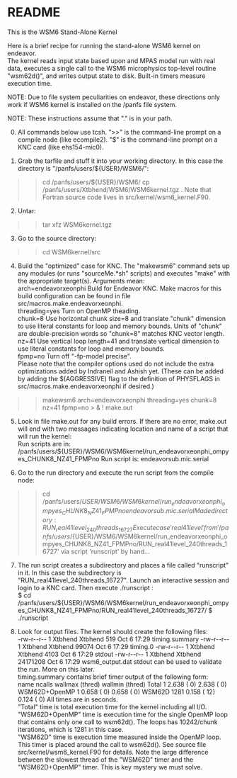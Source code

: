 # README

This is the WSM6 Stand-Alone Kernel 

Here is a brief recipe for running the stand-alone WSM6 kernel on endeavor.  
The kernel reads input state based upon and MPAS model run with real data, 
executes a single call to the WSM6 microphysics top-level routine "wsm62d()", 
and writes output state to disk.  Built-in timers measure execution time.  

NOTE:  Due to file system peculiarities on endeavor, these directions only 
       work if WSM6 kernel is installed on the /panfs file system.   

NOTE:  These instructions assume that "." is in your path.  

0)  All commands below use tcsh.  ">>" is the command-line prompt on a compile 
    node (like ecompile2).  "$" is the command-line prompt on a KNC card (like 
    ehs154-mic0).  

1)  Grab the tarfile and stuff it into your working directory.  In this case 
    the directory is "/panfs/users/${USER}/WSM6/":  
  >> cd /panfs/users/${USER}/WSM6/
  >> cp /panfs/users/Xtbhend/WSM6/WSM6kernel.tgz .
    Note that Fortran source code lives in src/kernel/wsm6_kernel.F90.  

2)  Untar:  
  >> tar xfz WSM6kernel.tgz 

3)  Go to the source directory:  
  >> cd WSM6kernel/src

4)  Build the "optimized" case for KNC.  The "makewsm6" command sets up 
    any modules (or runs "sourceMe.*sh" scripts) and executes "make" with the 
    appropriate target(s).  Arguments mean:  
      arch=endeavorxeonphi   Build for Endeavor KNC.  Make macros for this 
                             build configuration can be found in file                                         src/macros.make.endeavorxeonphi.  
      threading=yes          Turn on OpenMP theading.  
      chunk=8                Use horizontal chunk size=8 and translate "chunk" 
                             dimension to use literal constants for loop and 
                             memory bounds.  Units of "chunk" are 
                             double-precision words so "chunk=8" matches KNC 
                             vector length.  
      nz=41                  Use vertical loop length=41 and translate vertical 
                             dimension to use literal constants for loop and 
                             memory bounds.  
      fpmp=no                Turn off "-fp-model precise".  
    Please note that the compiler options used do not include the extra 
    optimizations added by Indraneil and Ashish yet.  (These can be added by 
    adding the $(AGGRESSIVE) flag to the definition of PHYSFLAGS in 
    src/macros.make.endeavorxeonphi if desired.)  
  >> makewsm6 arch=endeavorxeonphi threading=yes chunk=8 nz=41 fpmp=no > & ! make.out

5)  Look in file make.out for any build errors.  If there are no error, make.out 
    will end with two messages indicating location and name of a script that 
    will run the kernel:  
Run scripts are in:
  /panfs/users/${USER}/WSM6/WSM6kernel/run_endeavorxeonphi_ompyes_CHUNK8_NZ41_FPMPno
Run script is:
  endeavorsub.mic.serial

6)  Go to the run directory and execute the run script from the compile node:  
  >> cd /panfs/users/${USER}/WSM6/WSM6kernel/run_endeavorxeonphi_ompyes_CHUNK8_NZ41_FPMPno
  >> endeavorsub.mic.serial
Made directory: RUN_real41level_240threads_16727
Execute case 'real41level' from '/panfs/users/${USER}/WSM6/WSM6kernel/run_endeavorxeonphi_ompyes_CHUNK8_NZ41_FPMPno/RUN_real41level_240threads_16727' via script 'runscript' by hand...

7)  The run script creates a subdirectory and places a file called "runscript" 
    in it.  In this case the subdirectory is "RUN_real41level_240threads_16727".
    Launch an interactive session and login to a KNC card.  Then execute 
    ./runscript :  
  $ cd /panfs/users/${USER}/WSM6/WSM6kernel/run_endeavorxeonphi_ompyes_CHUNK8_NZ41_FPMPno/RUN_real41level_240threads_16727/
  $ ./runscript 

8)  Look for output files.  The kernel should create the following files:  
-rw-r--r-- 1 Xtbhend Xtbhend      519 Oct  6 17:29 timing.summary
-rw-r--r-- 1 Xtbhend Xtbhend    99074 Oct  6 17:29 timing.0
-rw-r--r-- 1 Xtbhend Xtbhend     4103 Oct  6 17:29 stdout
-rw-r--r-- 1 Xtbhend Xtbhend 24171208 Oct  6 17:29 wsm6_output.dat
    stdout can be used to validate the run.  More on this later.  
    timing.summary contains brief timer output of the following form:  
name            ncalls   wallmax (thred)   wallmin (thred)
Total                1     2.638 (    0)     2.638 (    0)
WSM62D+OpenMP        1     0.658 (    0)     0.658 (    0)
WSM62D            1281     0.158 (   12)     0.124 (    0)
    All times are in seconds.  
    "Total" time is total execution time for the kernel including all I/O.  
    "WSM62D+OpenMP" time is execution time for the single OpenMP loop that 
    contains only one call to wsm62d().  The loops has 10242/chunk iterations, 
    which is 1281 in this case.  
    "WSM62D" time is execution time measured inside the OpenMP loop.  This 
    timer is placed around the call to wsm62d().  See source file 
    src/kernel/wsm6_kernel.F90 for details.  Note the large difference 
    between the slowest thread of the "WSM62D" timer and the "WSM62D+OpenMP" 
    timer.  This is key mystery we must solve.   


